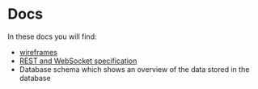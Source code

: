 # Docs
In these docs you will find:
 - [wireframes](wireframes.md)
 - [REST and WebSocket specification](rest-ws-specification.md)
 - Database schema which shows an overview of the data stored in the database